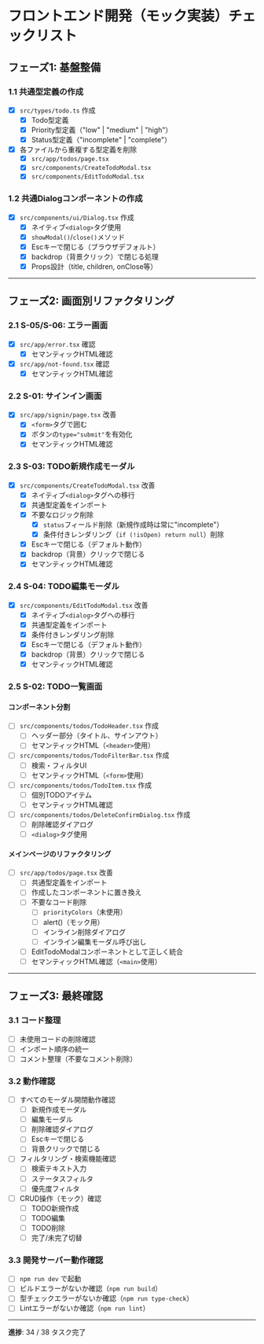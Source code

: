 # フロントエンド開発（モック実装）チェックリスト

## フェーズ1: 基盤整備

### 1.1 共通型定義の作成

- [x] `src/types/todo.ts` 作成
  - [x] Todo型定義
  - [x] Priority型定義（"low" | "medium" | "high"）
  - [x] Status型定義（"incomplete" | "complete"）
- [x] 各ファイルから重複する型定義を削除
  - [x] `src/app/todos/page.tsx`
  - [x] `src/components/CreateTodoModal.tsx`
  - [x] `src/components/EditTodoModal.tsx`

### 1.2 共通Dialogコンポーネントの作成

- [x] `src/components/ui/Dialog.tsx` 作成
  - [x] ネイティブ`<dialog>`タグ使用
  - [x] `showModal()`/`close()`メソッド
  - [x] Escキーで閉じる（ブラウザデフォルト）
  - [x] backdrop（背景クリック）で閉じる処理
  - [x] Props設計（title, children, onClose等）

---

## フェーズ2: 画面別リファクタリング

### 2.1 S-05/S-06: エラー画面

- [x] `src/app/error.tsx` 確認
  - [x] セマンティックHTML確認
- [x] `src/app/not-found.tsx` 確認
  - [x] セマンティックHTML確認

### 2.2 S-01: サインイン画面

- [x] `src/app/signin/page.tsx` 改善
  - [x] `<form>`タグで囲む
  - [x] ボタンの`type="submit"`を有効化
  - [x] セマンティックHTML確認

### 2.3 S-03: TODO新規作成モーダル

- [x] `src/components/CreateTodoModal.tsx` 改善
  - [x] ネイティブ`<dialog>`タグへの移行
  - [x] 共通型定義をインポート
  - [x] 不要なロジック削除
    - [x] `status`フィールド削除（新規作成時は常に"incomplete"）
    - [x] 条件付きレンダリング（`if (!isOpen) return null`）削除
  - [x] Escキーで閉じる（デフォルト動作）
  - [x] backdrop（背景）クリックで閉じる
  - [x] セマンティックHTML確認

### 2.4 S-04: TODO編集モーダル

- [x] `src/components/EditTodoModal.tsx` 改善
  - [x] ネイティブ`<dialog>`タグへの移行
  - [x] 共通型定義をインポート
  - [x] 条件付きレンダリング削除
  - [x] Escキーで閉じる（デフォルト動作）
  - [x] backdrop（背景）クリックで閉じる
  - [x] セマンティックHTML確認

### 2.5 S-02: TODO一覧画面

#### コンポーネント分割

- [ ] `src/components/todos/TodoHeader.tsx` 作成
  - [ ] ヘッダー部分（タイトル、サインアウト）
  - [ ] セマンティックHTML（`<header>`使用）
- [ ] `src/components/todos/TodoFilterBar.tsx` 作成
  - [ ] 検索・フィルタUI
  - [ ] セマンティックHTML（`<form>`使用）
- [ ] `src/components/todos/TodoItem.tsx` 作成
  - [ ] 個別TODOアイテム
  - [ ] セマンティックHTML確認
- [ ] `src/components/todos/DeleteConfirmDialog.tsx` 作成
  - [ ] 削除確認ダイアログ
  - [ ] `<dialog>`タグ使用

#### メインページのリファクタリング

- [ ] `src/app/todos/page.tsx` 改善
  - [ ] 共通型定義をインポート
  - [ ] 作成したコンポーネントに置き換え
  - [ ] 不要なコード削除
    - [ ] `priorityColors`（未使用）
    - [ ] alert()（モック用）
    - [ ] インライン削除ダイアログ
    - [ ] インライン編集モーダル呼び出し
  - [ ] EditTodoModalコンポーネントとして正しく統合
  - [ ] セマンティックHTML確認（`<main>`使用）

---

## フェーズ3: 最終確認

### 3.1 コード整理

- [ ] 未使用コードの削除確認
- [ ] インポート順序の統一
- [ ] コメント整理（不要なコメント削除）

### 3.2 動作確認

- [ ] すべてのモーダル開閉動作確認
  - [ ] 新規作成モーダル
  - [ ] 編集モーダル
  - [ ] 削除確認ダイアログ
  - [ ] Escキーで閉じる
  - [ ] 背景クリックで閉じる
- [ ] フィルタリング・検索機能確認
  - [ ] 検索テキスト入力
  - [ ] ステータスフィルタ
  - [ ] 優先度フィルタ
- [ ] CRUD操作（モック）確認
  - [ ] TODO新規作成
  - [ ] TODO編集
  - [ ] TODO削除
  - [ ] 完了/未完了切替

### 3.3 開発サーバー動作確認

- [ ] `npm run dev` で起動
- [ ] ビルドエラーがないか確認（`npm run build`）
- [ ] 型チェックエラーがないか確認（`npm run type-check`）
- [ ] Lintエラーがないか確認（`npm run lint`）

---

**進捗**: 34 / 38 タスク完了
